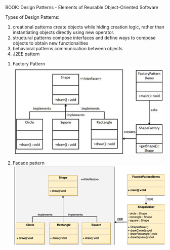 BOOK: Design Patterns - Elements of Reusable Object-Oriented Software

Types of Design Patterns:
1) creational patterns
create objects while hiding creation logic, rather than instantiating objects directly using new operator.
2) structural patterns
compose interfaces and define ways to compose objects to obtain new functionalities
3) behavioral patterns
communication between objects
4) J2EE pattern

1. Factory Pattern
![Image of Facade pattern](https://github.com/KevinXu17/DesignPattern/blob/master/Img/FactoryPattern.png?raw=true)

1. Facade pattern
![Image of Facade pattern](https://github.com/KevinXu17/DesignPattern/blob/master/Img/FacadePattern.png?raw=true)
